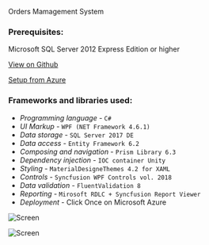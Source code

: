 Orders Mamagement System
### Prerequisites:
Microsoft SQL Server 2012 Express Edition or higher

[View on Github](https://github.com/StupeniNET/OrdersManagementSystem)

[Setup from Azure](https://omsstoreaccount.blob.core.windows.net/oms-blob-container/publish.htm)

### Frameworks and libraries used:

- *Programming language* - `C#`
- *UI Markup* - `WPF (NET Framework 4.6.1)`
- *Data storage* - `SQL Server 2017 DE`
- *Data access* - `Entity Framework 6.2`
- *Composing and navigation* - `Prism Library 6.3`
- *Dependency injection* - `IOC container Unity` 
- *Styling* - `MaterialDesigneThemes 4.2 for XAML`
- *Controls* - `Syncfusion WPF Controls vol. 2018`
- *Data validation* - `FluentValidation 8`
- *Reporting* - `Mirosoft RDLC + Syncfusion Report Viewer`
- *Deployment* - Click Once on Microsoft Azure

![Screen](https://github.com/StupeniNET/OrdersManagementSystem/blob/master/Screenshots/DashboardLight.PNG?raw=true)

![Screen](https://github.com/StupeniNET/OrdersManagementSystem/blob/master/Screenshots/DashboardDark.PNG?raw=true)
